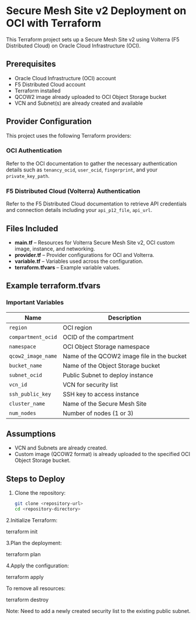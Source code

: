 # Secure Mesh Site v2 Deployment on OCI with Terraform

This Terraform project sets up a Secure Mesh Site v2 using Volterra (F5 Distributed Cloud) on Oracle Cloud Infrastructure (OCI).

## Prerequisites
- Oracle Cloud Infrastructure (OCI) account
- F5 Distributed Cloud account
- Terraform installed
- QCOW2 image already uploaded to OCI Object Storage bucket
- VCN and Subnet(s) are already created and available

## Provider Configuration

This project uses the following Terraform providers:

### OCI Authentication
Refer to the OCI documentation to gather the necessary authentication details such as `tenancy_ocid`, `user_ocid`, `fingerprint`, and your `private_key_path`.

### F5 Distributed Cloud (Volterra) Authentication
Refer to the F5 Distributed Cloud documentation to retrieve API credentials and connection details including your `api_p12_file`, `api_url`.

## Files Included
- **main.tf** – Resources for Volterra Secure Mesh Site v2, OCI custom image, instance, and networking.
- **provider.tf** – Provider configurations for OCI and Volterra.
- **variable.tf** – Variables used across the configuration.
- **terraform.tfvars** – Example variable values.

## Example terraform.tfvars

### Important Variables

| Name                | Description                                 
|---------------------|----------------------------------------------
| `region`            | OCI region                                   
| `compartment_ocid`  | OCID of the compartment                      
| `namespace`         | OCI Object Storage namespace                 
| `qcow2_image_name`  | Name of the QCOW2 image file in the bucket   
| `bucket_name`       | Name of the Object Storage bucket           
| `subnet_ocid`       | Public Subnet to deploy instance              
| `vcn_id`            | VCN for security list                        
| `ssh_public_key`    | SSH key to access instance                  
| `cluster_name`      | Name of the Secure Mesh Site                 
| `num_nodes`         | Number of nodes (1 or 3)     

## Assumptions
- VCN and Subnets are already created.
- Custom image (QCOW2 format) is already uploaded to the specified OCI Object Storage bucket.

## Steps to Deploy

1. Clone the repository:
   ```bash
   git clone <repository-url>
   cd <repository-directory>

2.Initialize Terraform:

   terraform init

3.Plan the deployment:

   terraform plan

4.Apply the configuration:

   terraform apply

To remove all resources:

terraform destroy

Note: Need to add a newly created security list to the existing public subnet.
